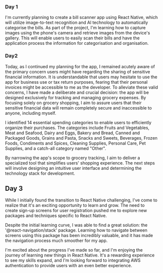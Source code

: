 ### Day 1

I'm currently planning to create a bill scanner app using React Native, which will utilize image-to-text recognition and AI technology to automatically categorise the bills. As part of the project, I'm learning how to capture images using the phone's camera and retrieve images from the device's gallery. This will enable users to easily scan their bills and have the application process the information for categorisation and organisation.

### Day2

Today, as I continued my planning for the app, I remained acutely aware of the primary concern users might have regarding the sharing of sensitive financial information. It is understandable that users may hesitate to use the app for business use or tax return purposes, fearing that their personal invoices might be accessible to me as the developer. To alleviate these valid concerns, I have made a deliberate and crucial decision: the app will be designed exclusively for tracking and managing grocery expenses. By focusing solely on grocery shopping, I aim to assure users that their sensitive financial data will remain completely secure and inaccessible to anyone, including myself.

I identified 14 essential spending categories to enable users to efficiently organize their purchases. The categories include Fruits and Vegetables, Meat and Seafood, Dairy and Eggs, Bakery and Bread, Canned and Packaged Goods, Grains and Pasta, Snacks and Sweets, Beverages, Frozen Foods, Condiments and Spices, Cleaning Supplies, Personal Care, Pet Supplies, and a catch-all category named "Other".

By narrowing the app's scope to grocery tracking, I aim to deliver a specialized tool that simplifies users' shopping experience. The next steps will involve designing an intuitive user interface and determining the technology stack for development.

## Day 3

While I initially found the transition to React Native challenging, I've come to realize that it's an exciting opportunity to learn and grow. The need to create sign-up screens for user registration pushed me to explore new packages and techniques specific to React Native.

Despite the initial learning curve, I was able to find a great solution: the '@react-navigation/stack' package. Learning how to navigate between screens using this package has been incredibly valuable, and it has made the navigation process much smoother for my app.

I'm excited about the progress I've made so far, and I'm enjoying the journey of learning new things in React Native. It's a rewarding experience to see my skills expand, and I'm looking forward to integrating AWS authentication to provide users with an even better experience.

